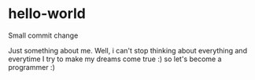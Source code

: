 # hello-world

Small commit change

Just something about me. Well, i can't stop thinking about everything and everytime I try to make my dreams come true :) so let's become a programmer :)
